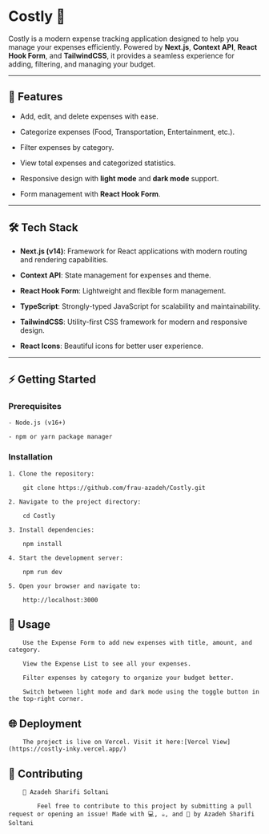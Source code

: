 # Costly 🧾

Costly is a modern expense tracking application designed to help you manage your expenses efficiently. Powered by **Next.js**, **Context API**, **React Hook Form**, and **TailwindCSS**, it provides a seamless experience for adding, filtering, and managing your budget.

---

## 🚀 Features
- Add, edit, and delete expenses with ease.

- Categorize expenses (Food, Transportation, Entertainment, etc.).

- Filter expenses by category.

- View total expenses and categorized statistics.

- Responsive design with **light mode** and **dark mode** support.

- Form management with **React Hook Form**.

---
## 🛠️ Tech Stack
- **Next.js (v14)**: Framework for React applications with modern routing and rendering capabilities.

- **Context API**: State management for expenses and theme.

- **React Hook Form**: Lightweight and flexible form management.

- **TypeScript**: Strongly-typed JavaScript for scalability and maintainability.

- **TailwindCSS**: Utility-first CSS framework for modern and responsive design.

- **React Icons**: Beautiful icons for better user experience.

---

## ⚡ Getting Started

### Prerequisites

    - Node.js (v16+)

    - npm or yarn package manager

### Installation

    1. Clone the repository:
  
        git clone https://github.com/frau-azadeh/Costly.git

    2. Navigate to the project directory:

        cd Costly

    3. Install dependencies:

        npm install

    4. Start the development server:

        npm run dev

    5. Open your browser and navigate to:

        http://localhost:3000

##  🎯 Usage

        Use the Expense Form to add new expenses with title, amount, and category.

        View the Expense List to see all your expenses.

        Filter expenses by category to organize your budget better.

        Switch between light mode and dark mode using the toggle button in the top-right corner.

##  🌐 Deployment

        The project is live on Vercel. Visit it here:[Vercel View](https://costly-inky.vercel.app/)

##   🙌 Contributing

        🌻 Azadeh Sharifi Soltani

            Feel free to contribute to this project by submitting a pull request or opening an issue! Made with 💻, ☕, and 🌻 by Azadeh Sharifi Soltani
    

